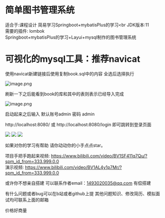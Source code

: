 # 简单图书管理系统
适合于:课程设计 简易学习Springboot+mybatisPlus的学习<br
JDK版本:11 <br>
需要的插件: lombok<br>
Springboot+mybatisPlus的学习+Layui+mysql制作的图书管理系统

# 可视化的mysql工具：推荐navicat

使用navicat新建链接后使用复制book.sql中的内容 全选后选择执行

![image.png](https://s2.loli.net/2023/10/05/TMVueSQ5b1Yk6OB.png)

刷新一下之后能看到book的库和其中的表则表示已经导入完成



![image.png](https://s2.loli.net/2023/10/05/lxKy7INJr9o5EOv.png)

启动起来之后输入 默认账号admin 密码 admin

http://localhost:8080/ 或 http://localhost:8080/login 即可跳转到登录页面



![](https://s2.loli.net/2021/12/08/1SL5ATUJ7RNP6pO.png)
![](https://s2.loli.net/2021/12/08/14ucXJk89FLS7rf.png)
![](https://s2.loli.net/2021/12/08/nNYM5BpJXKvTERW.png)

如果对你的学习有帮助  请你动动你的小手点点star。

项目手把手跑起来视频: https://www.bilibili.com/video/BV1SF411q7Qu/?spm_id_from=333.999.0.0 </br>
演示视频: https://www.bilibili.com/video/BV1AL4y1p7Mr/?spm_id_from=333.999.0.0

或许你不想亲自搭建 可以联系作者email：1493020035@qq.com 有偿搭建 

有什么问题或者bug可以在b站或者github上提 其他问题知识、修改简历、模拟面试均可联系上面的邮箱

价格好商量